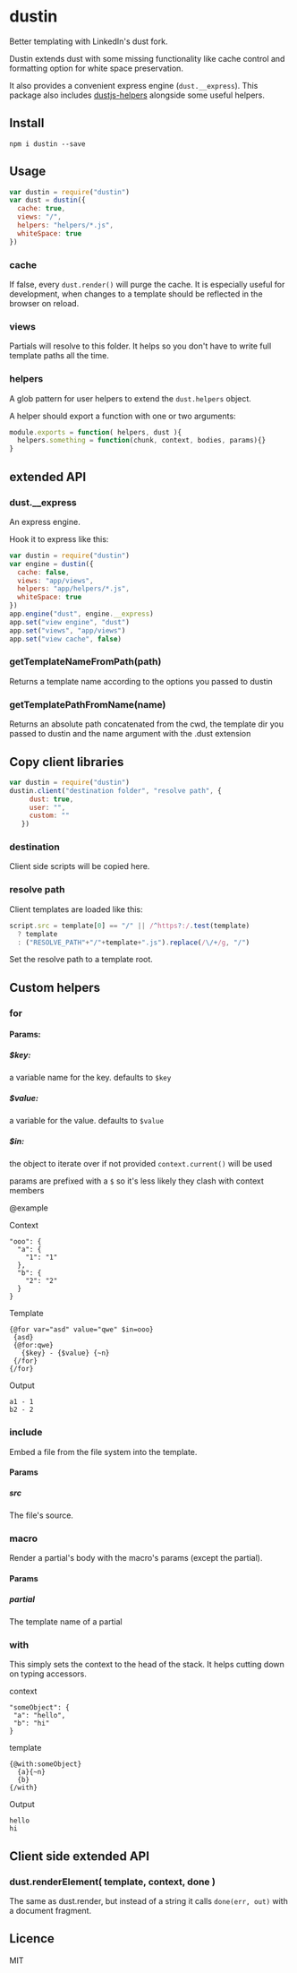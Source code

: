 dustin
============

Better templating with LinkedIn's dust fork.

Dustin extends dust with some missing functionality
like cache control and formatting option for white space preservation.

It also provides a convenient express engine (`dust.__express`).
This package also includes [dustjs-helpers](https://github.com/linkedin/dustjs-helpers)
alongside some useful helpers. 

## Install

    npm i dustin --save

## Usage

```js
var dustin = require("dustin")
var dust = dustin({
  cache: true,
  views: "/",
  helpers: "helpers/*.js",
  whiteSpace: true
})
```

### cache

If false, every `dust.render()` will purge the cache.
It is especially useful for development, when changes to a template should be
reflected in the browser on reload.

### views

Partials will resolve to this folder.
It helps so you don't have to write full template paths all the time.

### helpers

A glob pattern for user helpers to extend the `dust.helpers` object.

A helper should export a function with one or two arguments:

```js
module.exports = function( helpers, dust ){
  helpers.something = function(chunk, context, bodies, params){}
}
```

## extended API

### dust.__express

An express engine.

Hook it to express like this:

```js
var dustin = require("dustin")
var engine = dustin({
  cache: false,
  views: "app/views",
  helpers: "app/helpers/*.js",
  whiteSpace: true
})
app.engine("dust", engine.__express)
app.set("view engine", "dust")
app.set("views", "app/views")
app.set("view cache", false)
```

### getTemplateNameFromPath(path)

Returns a template name according to the options you passed to dustin

### getTemplatePathFromName(name)

Returns an absolute path concatenated from the cwd,
the template dir you passed to dustin
and the name argument with the .dust extension

## Copy client libraries

```js
var dustin = require("dustin")
dustin.client("destination folder", "resolve path", {
     dust: true,
     user: "",
     custom: ""
   })
```

### destination
Client side scripts will be copied here.

### resolve path
Client templates are loaded like this:

```js
script.src = template[0] == "/" || /^https?:/.test(template)
  ? template
  : ("RESOLVE_PATH"+"/"+template+".js").replace(/\/+/g, "/")
```

Set the resolve path to a template root.


## Custom helpers

### for

#### Params:

##### $key:

a variable name for the key. defaults to `$key`

##### $value:

a variable for the value. defaults to `$value`

##### $in:

the object to iterate over if not provided `context.current()` will be used

params are prefixed with a `$` so it's less likely they clash with context members

@example

Context

    "ooo": {
      "a": {
        "1": "1"
      },
      "b": {
        "2": "2"
      }
    }

Template

    {@for var="asd" value="qwe" $in=ooo}
     {asd}
     {@for:qwe}
       {$key} - {$value} {~n}
     {/for}
    {/for}

Output

    a1 - 1
    b2 - 2

### include

Embed a file from the file system into the template.

#### Params

##### src

The file's source.

### macro

Render a partial's body with the macro's params (except the partial).

#### Params

##### partial

The template name of a partial

### with

This simply sets the context to the head of the stack.
It helps cutting down on typing accessors.

context

    "someObject": {
     "a": "hello",
     "b": "hi"
    }

template

    {@with:someObject}
      {a}{~n}
      {b}
    {/with}

Output

    hello
    hi


## Client side extended API

### dust.renderElement( template, context, done )

The same as dust.render, but instead of a string it calls `done(err, out)`
with a document fragment.

## Licence

MIT
